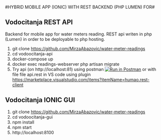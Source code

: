 #HYBRID MOBILE APP (IONIC) WITH REST BACKEND (PHP LUMEN) FOR#

## Vodocitanja REST API ##
Backend for mobile app for water meters reading. REST api writen in php (Lumen) in order to be deployable to php hosting.  
1. git clone https://github.com/MirzaAbazovic/water-meter-readings
2. cd vodoocitanja-api
3. docker-compose up
4. docker exec readings-webserver php artisan migrate
5. Try api (on http://localhost:81) using postman [![Run in Postman](https://run.pstmn.io/button.svg)](https://app.getpostman.com/run-collection/b23e4142a3e5864d2b4e) or with file file api.rest in VS code using plugin https://marketplace.visualstudio.com/items?itemName=humao.rest-client 

## Vodocitanja IONIC GUI ##
1. git clone https://github.com/MirzaAbazovic/water-meter-readings
2. cd vodoocitanja-gui
3. npm install
4. npm start
5. http://localhost:8100